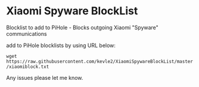 # Xiaomi Spyware BlockList
Blocklist to add to PiHole - Blocks outgoing Xiaomi "Spyware" communications

add to PiHole blocklists by using URL below: 

`wget https://raw.githubusercontent.com/kevle2/XiaomiSpywareBlockList/master/xiaomiblock.txt`

Any issues please let me know. 
